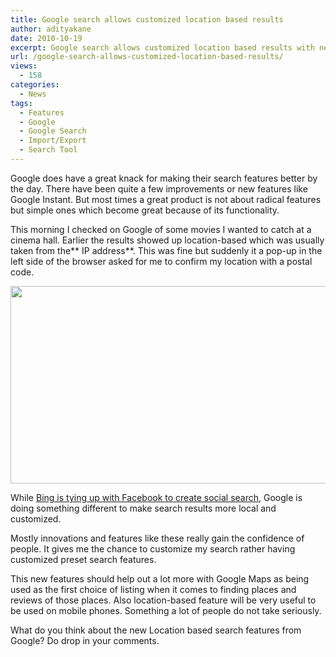 ```yaml
---
title: Google search allows customized location based results
author: adityakane
date: 2010-10-19
excerpt: Google search allows customized location based results with new very prominent requests for location based results to be used for customized search.
url: /google-search-allows-customized-location-based-results/
views:
  - 158
categories:
  - News
tags:
  - Features
  - Google
  - Google Search
  - Import/Export
  - Search Tool
---
```

Google does have a great knack for making their search features better by the day. There have been quite a few improvements or new features like Google Instant. But most times a great product is not about radical features but simple ones which become great because of its functionality.

This morning I checked on Google of some movies I wanted to catch at a cinema hall. Earlier the results showed up location-based which was usually taken from the** IP address**. This was fine but suddenly it a pop-up in the left side of the browser asked for me to confirm my location with a postal code.

<a rel="attachment wp-att-30963" href="http://devilsworkshop.org/google-search-allows-customized-location-based-results/google_custom_location/"><img class="alignnone size-full wp-image-30963" title="google_custom_location" src="http://cdn.devilsworkshop.org/files/2010/10/google_custom_location.png" alt="" width="550" height="316" /></a>

While [Bing is tying up with Facebook to create social search][1], Google is doing something different to make search results more local and customized.

Mostly innovations and features like these really gain the confidence of people. It gives me the chance to customize my search rather having customized preset search features.

This new features should help out a lot more with Google Maps as being used as the first choice of listing when it comes to finding places and reviews of those places. Also location-based feature will be very useful to be used on mobile phones. Something a lot of people do not take seriously.

What do you think about the new Location based search features from Google? Do drop in your comments.

 [1]: http://devilsworkshop.org/why-social-search-is-not-a-good-idea/
